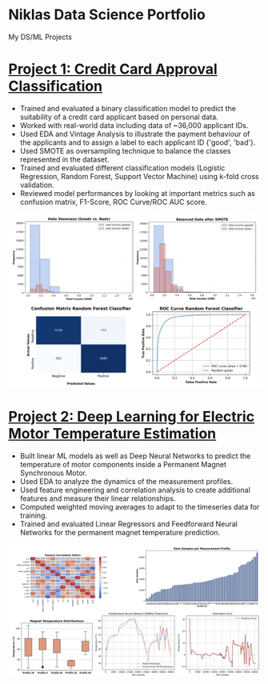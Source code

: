 # Niklas Data Science Portfolio
My DS/ML Projects

# [Project 1: Credit Card Approval Classification](https://github.com/nikprt/Creditcard_Approval_Classification)
* Trained and evaluated a binary classification model to predict the suitability of a credit card applicant based on personal data.
* Worked with real-world data including data of ~36,000 applicant IDs.
* Used EDA and Vintage Analysis to illustrate the payment behaviour of the applicants and to assign a label to each applicant ID {'good', 'bad'}.
* Used SMOTE as oversampling technique to balance the classes represented in the dataset.
* Trained and evaluated different classification models (Logistic Regression, Random Forest, Support Vector Machine) using k-fold cross validation.
* Reviewed model performances by looking at important metrics such as confusion matrix, F1-Score, ROC Curve/ROC AUC score.

![](/images/cc_figures.png)


# [Project 2: Deep Learning for Electric Motor Temperature Estimation](https://github.com/nikprt/PMSM_Temperature_Estimation)
* Built linear ML models as well as Deep Neural Networks to predict the temperature of motor components inside a Permanent Magnet Synchronous Motor.
* Used EDA to analyze the dynamics of the measurement profiles.
* Used feature engineering and correlation analysis to create additional features and measure their linear relationships.
* Computed weighted moving averages to adapt to the timeseries data for training.
* Trained and evaluated Linear Regressors and Feedforward Neural Networks for the permanent magnet temperature prediction.

![](/images/pmsm_figures.png)

